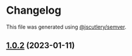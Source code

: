 # Changelog

This file was generated using [@jscutlery/semver](https://github.com/jscutlery/semver).

## [1.0.2](https://github.com/rudderlabs/rudder-sdk-react-native/compare/rudder-integration-moengage-react-native-1.0.1...rudder-integration-moengage-react-native-1.0.2) (2023-01-11)
